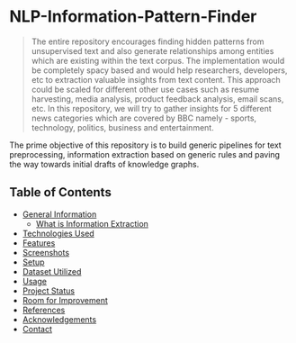 # NLP-Information-Pattern-Finder
> The entire repository encourages finding hidden patterns from unsupervised text and also generate relationships among entities which are existing within the text corpus. The implementation would be completely spacy based and would help researchers, developers, etc to extraction valuable insights from text content. This approach could be scaled for different other use cases such as resume harvesting, media analysis, product feedback analysis, email scans, etc. In this repository, we will try to gather insights for 5 different news categories which are covered by BBC namely - sports, technology, politics, business and entertainment.  

The prime objective of this repository is to build generic pipelines for text preprocessing, information extraction based on generic rules and paving the way towards initial drafts of knowledge graphs.

## **Table of Contents**
* [General Information](#general-information)  
  * [What is Information Extraction](#what-is-information-extraction)  
* [Technologies Used](#technologies-used)
* [Features](#features)
* [Screenshots](#screenshots)
* [Setup](#setup)
* [Dataset Utilized](#dataset-utilized)
* [Usage](#usage)
* [Project Status](#project-status)
* [Room for Improvement](#room-for-improvement)
* [References](#references)
* [Acknowledgements](#acknowledgements)
* [Contact](#contact)
<!-- * [License](#license) -->